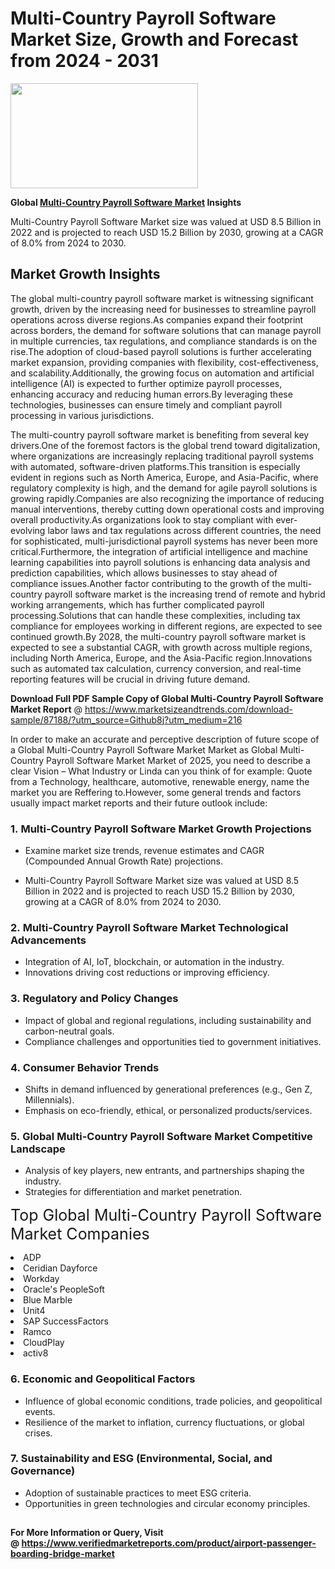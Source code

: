 <H1>Multi-Country Payroll Software Market Size, Growth and Forecast from 2024 - 2031</H1><img class="aligncenter size-medium wp-image-584254" src="https://thirdeyenews.in/wp-content/uploads/2024/09/Global-Market-Research-300x168.jpeg" alt="" width="300" height="168" /><p><strong>Global&nbsp;<a href="https://www.marketsizeandtrends.com/download-sample/87188/?utm_source=Github8j?utm_medium=216">Multi-Country Payroll Software Market</a> Insights</strong></p><p>Multi-Country Payroll Software Market size was valued at USD 8.5 Billion in 2022 and is projected to reach USD 15.2 Billion by 2030, growing at a CAGR of 8.0% from 2024 to 2030.</p><p><h2>Market Growth Insights</h2> <p>The global multi-country payroll software market is witnessing significant growth, driven by the increasing need for businesses to streamline payroll operations across diverse regions.As companies expand their footprint across borders, the demand for software solutions that can manage payroll in multiple currencies, tax regulations, and compliance standards is on the rise.The adoption of cloud-based payroll solutions is further accelerating market expansion, providing companies with flexibility, cost-effectiveness, and scalability.Additionally, the growing focus on automation and artificial intelligence (AI) is expected to further optimize payroll processes, enhancing accuracy and reducing human errors.By leveraging these technologies, businesses can ensure timely and compliant payroll processing in various jurisdictions.</p> <p>The multi-country payroll software market is benefiting from several key drivers.One of the foremost factors is the global trend toward digitalization, where organizations are increasingly replacing traditional payroll systems with automated, software-driven platforms.This transition is especially evident in regions such as North America, Europe, and Asia-Pacific, where regulatory complexity is high, and the demand for agile payroll solutions is growing rapidly.Companies are also recognizing the importance of reducing manual interventions, thereby cutting down operational costs and improving overall productivity.As organizations look to stay compliant with ever-evolving labor laws and tax regulations across different countries, the need for sophisticated, multi-jurisdictional payroll systems has never been more critical.Furthermore, the integration of artificial intelligence and machine learning capabilities into payroll solutions is enhancing data analysis and prediction capabilities, which allows businesses to stay ahead of compliance issues.Another factor contributing to the growth of the multi-country payroll software market is the increasing trend of remote and hybrid working arrangements, which has further complicated payroll processing.Solutions that can handle these complexities, including tax compliance for employees working in different regions, are expected to see continued growth.By 2028, the multi-country payroll software market is expected to see a substantial CAGR, with growth across multiple regions, including North America, Europe, and the Asia-Pacific region.Innovations such as automated tax calculation, currency conversion, and real-time reporting features will be crucial in driving future demand.<p><span class=""><strong>Download Full PDF Sample Copy of Global Multi-Country Payroll Software Market Report</strong> @ <a href="https://www.marketsizeandtrends.com/download-sample/87188/?utm_source=Github8j?utm_medium=216" target="_blank">https://www.marketsizeandtrends.com/download-sample/87188/?utm_source=Github8j?utm_medium=216</a></span></p><p>In order to make an accurate and perceptive description of future scope of a Global&nbsp;Multi-Country Payroll Software Market Market as Global&nbsp;Multi-Country Payroll Software Market Market of 2025, you need to describe a clear Vision &ndash; What Industry or Linda can you think of for example: Quote from a Technology, healthcare, automotive, renewable energy, name the market you are Reffering to.However, some general trends and factors usually impact market reports and their future outlook include:</p><h3>1.&nbsp;<strong>Multi-Country Payroll Software Market Growth Projections</strong></h3><ul><li>Examine market size trends, revenue estimates and CAGR (Compounded Annual Growth Rate) projections.</li><li><p>Multi-Country Payroll Software Market size was valued at USD 8.5 Billion in 2022 and is projected to reach USD 15.2 Billion by 2030, growing at a CAGR of 8.0% from 2024 to 2030.</p></li></ul><h3>2.&nbsp;<strong>Multi-Country Payroll Software Market Technological Advancements</strong></h3><ul><li>Integration of AI, IoT, blockchain, or automation in the industry.</li><li>Innovations driving cost reductions or improving efficiency.</li></ul><h3>3.&nbsp;<strong>Regulatory and Policy Changes</strong></h3><ul><li>Impact of global and regional regulations, including sustainability and carbon-neutral goals.</li><li>Compliance challenges and opportunities tied to government initiatives.</li></ul><h3>4.&nbsp;<strong>Consumer Behavior Trends</strong></h3><ul><li>Shifts in demand influenced by generational preferences (e.g., Gen Z, Millennials).</li><li>Emphasis on eco-friendly, ethical, or personalized products/services.</li></ul><h3>5.&nbsp;<strong>Global Multi-Country Payroll Software Market Competitive Landscape</strong></h3><ul><li>Analysis of key players, new entrants, and partnerships shaping the industry.</li><li>Strategies for differentiation and market penetration.</li></ul><p data-pm-slice="1 1 []"><span style="color: inherit; font-family: inherit; font-size: 25px;">Top Global Multi-Country Payroll Software Market Companies</span></p><div class="" data-test-id=""><p><li>ADP</li><li> Ceridian Dayforce</li><li> Workday</li><li> Oracle's PeopleSoft</li><li> Blue Marble</li><li> Unit4</li><li> SAP SuccessFactors</li><li> Ramco</li><li> CloudPlay</li><li> activ8</li></p></div><h3>6.&nbsp;<strong>Economic and Geopolitical Factors</strong></h3><ul><li>Influence of global economic conditions, trade policies, and geopolitical events.</li><li>Resilience of the market to inflation, currency fluctuations, or global crises.</li></ul><h3>7.&nbsp;<strong>Sustainability and ESG (Environmental, Social, and Governance)</strong></h3><ul><li>Adoption of sustainable practices to meet ESG criteria.</li><li>Opportunities in green technologies and circular economy principles.</li></ul><h2><strong style="font-size: 14px;">For More Information or Query, Visit @&nbsp;</strong><a style="background-color: #ffffff; font-size: 14px;" href="https://www.marketsizeandtrends.com/report/multi-country-payroll-software-market/" target="_blank">https://www.verifiedmarketreports.com/product/airport-passenger-boarding-bridge-market</a></h2>